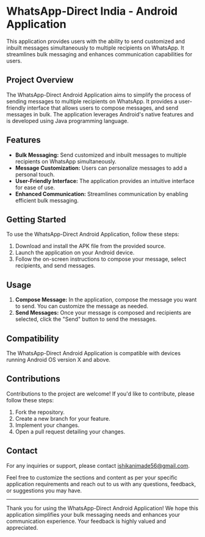# WhatsApp-Direct India - Android Application

This application provides users with the ability to send customized and inbuilt messages simultaneously to multiple recipients on WhatsApp. It streamlines bulk messaging and enhances communication capabilities for users.

## Project Overview

The WhatsApp-Direct Android Application aims to simplify the process of sending messages to multiple recipients on WhatsApp. It provides a user-friendly interface that allows users to compose messages, and send messages in bulk. The application leverages Android's native features and is developed using Java programming language.

## Features

- **Bulk Messaging:** Send customized and inbuilt messages to multiple recipients on WhatsApp simultaneously.
- **Message Customization:** Users can personalize messages to add a personal touch.
- **User-Friendly Interface:** The application provides an intuitive interface for ease of use.
- **Enhanced Communication:** Streamlines communication by enabling efficient bulk messaging.

## Getting Started

To use the WhatsApp-Direct Android Application, follow these steps:

1. Download and install the APK file from the provided source.
2. Launch the application on your Android device.
3. Follow the on-screen instructions to compose your message, select recipients, and send messages.

## Usage

1. **Compose Message:** In the application, compose the message you want to send. You can customize the message as needed.
2. **Send Messages:** Once your message is composed and recipients are selected, click the "Send" button to send the messages.

## Compatibility

The WhatsApp-Direct Android Application is compatible with devices running Android OS version X and above.

## Contributions

Contributions to the project are welcome! If you'd like to contribute, please follow these steps:

1. Fork the repository.
2. Create a new branch for your feature.
3. Implement your changes.
4. Open a pull request detailing your changes.

## Contact

For any inquiries or support, please contact [ishikanimade56@gmail.com](mailto:ishikanimade56@gmail.com).

Feel free to customize the sections and content as per your specific application requirements and reach out to us with any questions, feedback, or suggestions you may have.


---

Thank you for using the WhatsApp-Direct Android Application! We hope this application simplifies your bulk messaging needs and enhances your communication experience. Your feedback is highly valued and appreciated.
